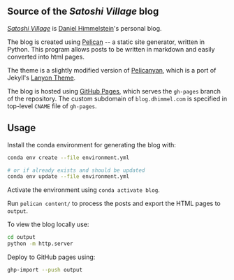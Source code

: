 ## Source of the *Satoshi Village* blog

[_Satoshi Village_](https://blog.dhimmel.com) is [Daniel Himmelstein](http://dhimmel.com)'s personal blog.

The blog is created using [Pelican](http://docs.getpelican.com/) -- a static site generator, written in Python.
This program allows posts to be written in markdown and easily converted into html pages.

The theme is a slightly modified version of [Pelicanyan](https://github.com/thomaswilley/pelicanyan),
which is a port of Jekyll's [Lanyon Theme](https://github.com/poole/lanyon/).

The blog is hosted using [GitHub Pages](https://pages.github.com/),
which serves the `gh-pages` branch of the repository.
The custom subdomain of `blog.dhimmel.com` is specified in top-level `CNAME` file of `gh-pages`.

## Usage

Install the conda environment for generating the blog with:

```sh
conda env create --file environment.yml

# or if already exists and should be updated
conda env update --file environment.yml
```

Activate the environment using `conda activate blog`.

Run `pelican content/` to process the posts and export the HTML pages to `output`.

To view the blog locally use:

```sh
cd output
python -m http.server
```

Deploy to GitHub pages using:

```sh
ghp-import --push output
```
